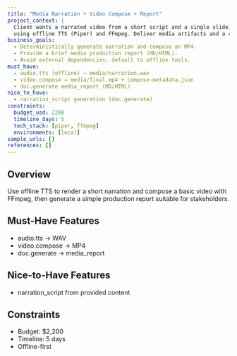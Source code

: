 ```yaml
---
title: "Media Narration + Video Compose + Report"
project_context: |
  Client wants a narrated video from a short script and a single slide, composed locally
  using offline TTS (Piper) and FFmpeg. Deliver media artifacts and a compact report.
business_goals:
  - Deterministically generate narration and compose an MP4.
  - Provide a brief media production report (MD/HTML).
  - Avoid external dependencies; default to offline tools.
must_have:
  - audio.tts (offline) → media/narration.wav
  - video.compose → media/final.mp4 + compose-metadata.json
  - doc.generate media_report (MD/HTML)
nice_to_have:
  - narration_script generation (doc.generate)
constraints:
  budget_usd: 2200
  timeline_days: 5
  tech_stack: [piper, ffmpeg]
  environments: [local]
sample_urls: []
references: []
---
```


## Overview

Use offline TTS to render a short narration and compose a basic video with FFmpeg, then
generate a simple production report suitable for stakeholders.

## Must-Have Features

- audio.tts → WAV
- video.compose → MP4
- doc.generate → media_report

## Nice-to-Have Features

- narration_script from provided content

## Constraints

- Budget: $2,200
- Timeline: 5 days
- Offline-first


